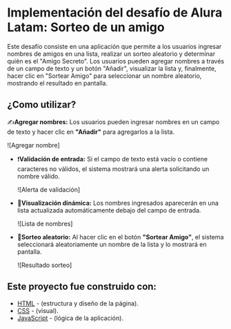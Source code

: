 # Implementación del desafío de Alura Latam: Sorteo de un amigo

Este desafío consiste en una aplicación que permite a los usuarios ingresar nombres de amigos en una lista, realizar un sorteo aleatorio y determinar quién es el "Amigo Secreto". Los usuarios pueden agregar nombres a través de un campo de texto y un botón "Añadir", visualizar la lista y, finalmente, hacer clic en "Sortear Amigo" para seleccionar un nombre aleatorio, mostrando el resultado en pantalla.

## ¿Como utilizar?

✍️**Agregar nombres:** Los usuarios pueden ingresar nombres en un campo de texto y hacer clic en **"Añadir"** para agregarlos a la lista.

   ![Agregar nombre]

- ❗**Validación de entrada:** Si el campo de texto está vacío o contiene caracteres no válidos, el sistema mostrará una alerta solicitando un nombre válido.

   ![Alerta de validación]

- 👀**Visualización dinámica:** Los nombres ingresados aparecerán en una lista actualizada automáticamente debajo del campo de entrada.

   ![Lista de nombres]

- 🎲**Sorteo aleatorio:** Al hacer clic en el botón **"Sortear Amigo"**, el sistema seleccionará aleatoriamente un nombre de la lista y lo mostrará en pantalla.

   ![Resultado sorteo]

## Este proyecto fue construido con:

- [HTML](https://developer.mozilla.org/en-US/docs/Web/HTML) - (estructura y diseño de la página).
- [CSS](https://developer.mozilla.org/en-US/docs/Web/CSS) - (visual).
- [JavaScript](https://developer.mozilla.org/en-US/docs/Web/JavaScript) - (lógica de la aplicación).
